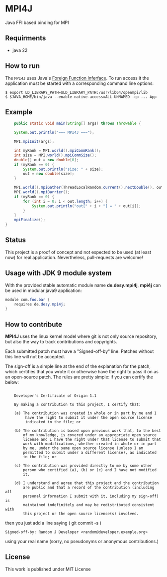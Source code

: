 # MPI4J

Java FFI based binding for MPI

## Requirments

- java 22

## How to run

The `MPI4J` uses Java's [Foreign Function Inferface][1]. To run access it the application must be started with a corresponding command line options:

```
$ export LD_LIBRARY_PATH=$LD_LIBRARY_PATH:/usr/lib64/openmpi/lib
$ $JAVA_HOME/bin/java --enable-native-access=ALL-UNNAMED -cp ... App
```

## Example

```java
    public static void main(String[] args) throws Throwable {

    System.out.println("=== MPI4J ===");

    MPI.mpiInit(args);

    int myRank = MPI.world().mpiCommRank();
    int size = MPI.world().mpiCommSize();
    double[] out = new double[0];
    if (myRank == 0) {
        System.out.println("size: " + size);
        out = new double[size];
    }

    MPI.world().mpiGather(ThreadLocalRandom.current().nextDouble(), out);
    MPI.world().mpiBarrier();
    if (myRank == 0) {
        for (int i = 0; i < out.length; i++) {
            System.out.println("out[" + i + "] = " + out[i]);
        }
    }
    mpiFinalize();
}
```


## Status

This project is a proof of concept and not expected to be used (at least now) for real application.
Nevertheless, pull-requests are welcome!

## Usage with JDK 9 module system

With the provided stable automatic module name __de.desy.mpi4j__, **mpi4j**
can be used in modular java9 application:

```java
module com.foo.bar {
    requires de.desy.mpi4j;
}
```

## How to contribute

**MPI4J** uses the linux kernel model where git is not only source repository,
but also the way to track contributions and copyrights.

Each submitted patch must have a "Signed-off-by" line.  Patches without
this line will not be accepted.

The sign-off is a simple line at the end of the explanation for the
patch, which certifies that you wrote it or otherwise have the right to
pass it on as an open-source patch.  The rules are pretty simple: if you
can certify the below:
```

    Developer's Certificate of Origin 1.1

    By making a contribution to this project, I certify that:

    (a) The contribution was created in whole or in part by me and I
         have the right to submit it under the open source license
         indicated in the file; or

    (b) The contribution is based upon previous work that, to the best
        of my knowledge, is covered under an appropriate open source
        license and I have the right under that license to submit that
        work with modifications, whether created in whole or in part
        by me, under the same open source license (unless I am
        permitted to submit under a different license), as indicated
        in the file; or

    (c) The contribution was provided directly to me by some other
        person who certified (a), (b) or (c) and I have not modified
        it.

    (d) I understand and agree that this project and the contribution
        are public and that a record of the contribution (including all
        personal information I submit with it, including my sign-off) is
        maintained indefinitely and may be redistributed consistent with
        this project or the open source license(s) involved.

```
then you just add a line saying ( git commit -s )

    Signed-off-by: Random J Developer <random@developer.example.org>

using your real name (sorry, no pseudonyms or anonymous contributions.)


## License

This work is published under MIT License

[1]: https://docs.oracle.com/en/java/javase/22/core/foreign-function-and-memory-api.html